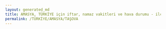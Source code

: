 ```yaml
---
layout: generated_md
title: AMASYA, TÜRKİYE için iftar, namaz vakitleri ve hava durumu - ilçe/eyalet seç
permalink: /TÜRKİYE/AMASYA/TAŞOVA
---
```


<script type="text/javascript">
  var country = TÜRKİYE;
  var city = AMASYA;
  var state = TAŞOVA;
  var lat = 72;
  var lon = 21;
</script>
